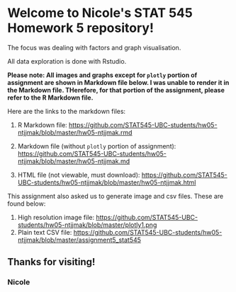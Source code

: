 # Welcome to Nicole's STAT 545 Homework 5 repository!

The focus was dealing with factors and graph visualisation.

All data exploration is done with Rstudio.

**Please note: All images and graphs except for `plotly` portion of assignment are shown in Markdown file below. I was unable to render it in the Markdown file. THerefore, for that portion of the assignment, please refer to the R Markdown file.**

Here are the links to the markdown files:

1. R Markdown file: https://github.com/STAT545-UBC-students/hw05-ntjjmak/blob/master/hw05-ntjjmak.rmd

2. Markdown file (without `plotly` portion of assignment): https://github.com/STAT545-UBC-students/hw05-ntjjmak/blob/master/hw05-ntjjmak.md

3. HTML file (not viewable, must download): https://github.com/STAT545-UBC-students/hw05-ntjjmak/blob/master/hw05-ntjjmak.html

This assignment also asked us to generate image and csv files. These are found below:

1) High resolution image file: https://github.com/STAT545-UBC-students/hw05-ntjjmak/blob/master/plotly1.png
2) Plain text CSV file: https://github.com/STAT545-UBC-students/hw05-ntjjmak/blob/master/assignment5_stat545

## Thanks for visiting!

### Nicole
